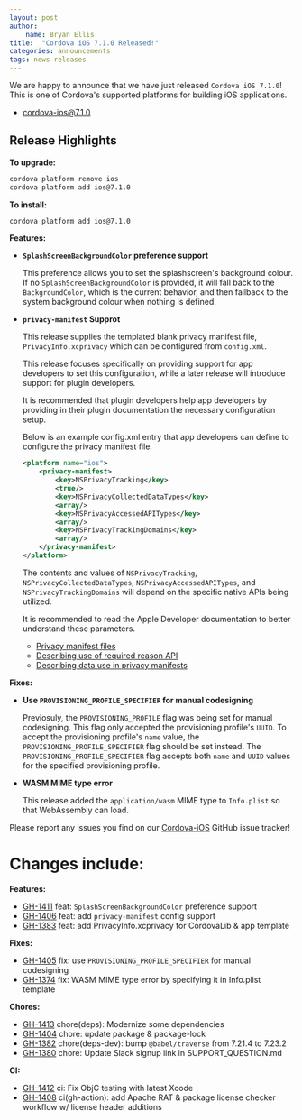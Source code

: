 ```yaml
---
layout: post
author:
    name: Bryan Ellis
title:  "Cordova iOS 7.1.0 Released!"
categories: announcements
tags: news releases
---
```


We are happy to announce that we have just released `Cordova iOS 7.1.0`! This is one of Cordova's supported platforms for building iOS applications.

* [cordova-ios@7.1.0](https://www.npmjs.com/package/cordova-ios)

## Release Highlights

**To upgrade:**

```bash
cordova platform remove ios
cordova platform add ios@7.1.0
```

**To install:**

```bash
cordova platform add ios@7.1.0
```

**Features:**

* **`SplashScreenBackgroundColor` preference support**

    This preference allows you to set the splashscreen's background colour. If no `SplashScreenBackgroundColor` is provided, it will fall back to the `BackgroundColor`, which is the current behavior, and then fallback to the system background colour when nothing is defined.

* **`privacy-manifest` Supprot**

    This release supplies the templated blank privacy manifest file, `PrivacyInfo.xcprivacy` which can be configured from `config.xml`.

    This release focuses specifically on providing support for app developers to set this configuration, while a later release will introduce support for plugin developers.

    It is recommended that plugin developers help app developers by providing in their plugin documentation the necessary configuration setup.

    Below is an example config.xml entry that app developers can define to configure the privacy manifest file.

    ```xml
    <platform name="ios">
        <privacy-manifest>
            <key>NSPrivacyTracking</key>
            <true/>
            <key>NSPrivacyCollectedDataTypes</key>
            <array/>
            <key>NSPrivacyAccessedAPITypes</key>
            <array/>
            <key>NSPrivacyTrackingDomains</key>
            <array/>
        </privacy-manifest>
    </platform>
    ```

    The contents and values of `NSPrivacyTracking`, `NSPrivacyCollectedDataTypes`, `NSPrivacyAccessedAPITypes`, and `NSPrivacyTrackingDomains` will depend on the specific native APIs being utilized.

    It is recommended to read the Apple Developer documentation to better understand these parameters.

    * [Privacy manifest files](https://developer.apple.com/documentation/bundleresources/privacy_manifest_files)
    * [Describing use of required reason API](https://developer.apple.com/documentation/bundleresources/privacy_manifest_files/describing_use_of_required_reason_api)
    * [Describing data use in privacy manifests](https://developer.apple.com/documentation/bundleresources/privacy_manifest_files/describing_data_use_in_privacy_manifests)

**Fixes:**

* **Use `PROVISIONING_PROFILE_SPECIFIER` for manual codesigning**

    Previosuly, the `PROVISIONING_PROFILE` flag was being set for manual codesigning. This flag only accepted the provisioning profile's `UUID`. To accept the provisioning profile's `name` value, the `PROVISIONING_PROFILE_SPECIFIER` flag should be set instead. The `PROVISIONING_PROFILE_SPECIFIER` flag accepts both `name` and `UUID` values for the specified provisioning profile.

* **WASM MIME type error**

    This release added the `application/wasm` MIME type to `Info.plist` so that WebAssembly can load.

Please report any issues you find on our [Cordova-iOS](https://github.com/apache/cordova-iOS/issues) GitHub issue tracker!

<!--more-->
# Changes include:

**Features:**

* [GH-1411](https://github.com/apache/cordova-ios/pull/1411) feat: `SplashScreenBackgroundColor` preference support
* [GH-1406](https://github.com/apache/cordova-ios/pull/1406) feat: add `privacy-manifest` config support
* [GH-1383](https://github.com/apache/cordova-ios/pull/1383) feat: add PrivacyInfo.xcprivacy for CordovaLib & app template

**Fixes:**

* [GH-1405](https://github.com/apache/cordova-ios/pull/1405) fix: use `PROVISIONING_PROFILE_SPECIFIER` for manual codesigning
* [GH-1374](https://github.com/apache/cordova-ios/pull/1374) fix: WASM MIME type error by specifying it in Info.plist template

**Chores:**

* [GH-1413](https://github.com/apache/cordova-ios/pull/1413) chore(deps): Modernize some dependencies
* [GH-1404](https://github.com/apache/cordova-ios/pull/1404) chore: update package & package-lock
* [GH-1382](https://github.com/apache/cordova-ios/pull/1382) chore(deps-dev): bump `@babel/traverse` from 7.21.4 to 7.23.2
* [GH-1380](https://github.com/apache/cordova-ios/pull/1380) chore: Update Slack signup link in SUPPORT_QUESTION.md

**CI:**

* [GH-1412](https://github.com/apache/cordova-ios/pull/1412) ci: Fix ObjC testing with latest Xcode
* [GH-1408](https://github.com/apache/cordova-ios/pull/1408) ci(gh-action): add Apache RAT & package license checker workflow w/ license header additions
